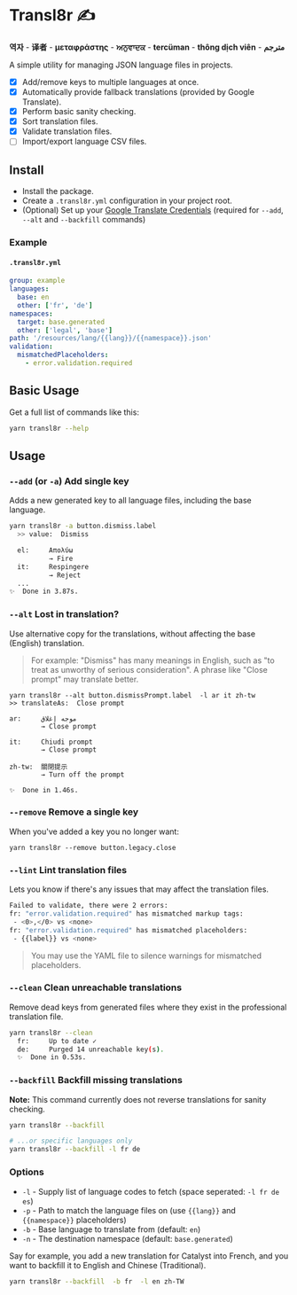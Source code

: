 # Transl8r ✍️

**역자** - **译者** - **μεταφράστης** - **ਅਨੁਵਾਦਕ** - **tercüman** - **thông dịch viên** - **مترجم**

A simple utility for managing JSON language files in projects.

- [x] Add/remove keys to multiple languages at once.
- [x] Automatically provide fallback translations (provided by Google Translate).
- [x] Perform basic sanity checking.
- [x] Sort translation files.
- [x] Validate translation files.
- [ ] Import/export language CSV files.

## Install

- Install the package.
- Create a `.transl8r.yml` configuration in your project root.
- (Optional) Set up your [Google Translate Credentials](https://cloud.google.com/docs/authentication/getting-started) (required for `--add`, `--alt` and `--backfill` commands)

### Example

#### `.transl8r.yml`

```yml
group: example
languages:
  base: en
  other: ['fr', 'de']
namespaces:
  target: base.generated
  other: ['legal', 'base']
path: '/resources/lang/{{lang}}/{{namespace}}.json'
validation:
  mismatchedPlaceholders:
    - error.validation.required
```

## Basic Usage

Get a full list of commands like this:

```bash
yarn transl8r --help
```

## Usage

### `--add` (or `-a`) Add single key

Adds a new generated key to all language files, including the base language.

```bash
yarn transl8r -a button.dismiss.label
  >> value:  Dismiss

  el:     Απολύω
          → Fire
  it:     Respingere
          → Reject
  ...
✨  Done in 3.87s.
```

### `--alt` Lost in translation?

Use alternative copy for the translations, without affecting the base (English) translation.

> For example: "Dismiss" has many meanings in English, such as "to treat as unworthy of serious consideration".
> A phrase like "Close prompt" may translate better.

```
yarn transl8r --alt button.dismissPrompt.label  -l ar it zh-tw
>> translateAs:  Close prompt

ar:     موجه إغلاق
        → Close prompt

it:     Chiudi prompt
        → Close prompt

zh-tw:  關閉提示
        → Turn off the prompt

✨  Done in 1.46s.
```

### `--remove` Remove a single key

When you've added a key you no longer want:

```
yarn transl8r --remove button.legacy.close
```

### `--lint` Lint translation files

Lets you know if there's any issues that may affect the translation files.

```bash
Failed to validate, there were 2 errors:
fr: "error.validation.required" has mismatched markup tags:
 - <0>,</0> vs <none>
fr: "error.validation.required" has mismatched placeholders:
 - {{label}} vs <none>
```

> You may use the YAML file to silence warnings for mismatched placeholders.

### `--clean` Clean unreachable translations

Remove dead keys from generated files where they exist in the professional translation file.

```bash
yarn transl8r --clean
  fr:     Up to date ✓
  de:     Purged 14 unreachable key(s).
  ✨  Done in 0.53s.
```

### `--backfill` Backfill missing translations

**Note:** This command currently does not reverse translations for sanity checking.

```bash
yarn transl8r --backfill

# ...or specific languages only
yarn transl8r --backfill -l fr de
```

### Options

- `-l` - Supply list of language codes to fetch (space seperated: `-l fr de es`)
- `-p` - Path to match the language files on (use `{{lang}}` and `{{namespace}}` placeholders)
- `-b` - Base language to translate from (default: `en`)
- `-n` - The destination namespace (default: `base.generated`)

Say for example, you add a new translation for Catalyst into French, and you want to backfill it to English and Chinese (Traditional).

```bash
yarn transl8r --backfill  -b fr  -l en zh-TW
```
